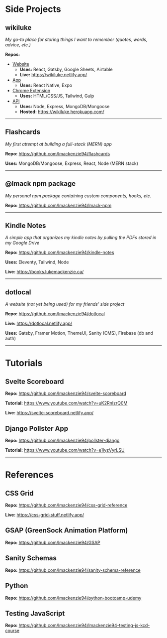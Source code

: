 # Side Projects

## wikiluke
*My go-to place for storing things I want to remember (quotes, words, advice, etc.)*

**Repos:**
- [Website](https://github.com/lmackenzie94/wikiluke-web)
  - **Uses:** React, Gatsby, Google Sheets, Airtable
  - **Live:** https://wikiluke.netlify.app/
- [App](https://github.com/lmackenzie94/wikiluke-app)
  - **Uses:** React Native, Expo
- [Chrome Extension](https://github.com/lmackenzie94/wikiluke-chrome-ext)
  - **Uses:** HTML/CSS/JS, Tailwind, Gulp
- [API](https://github.com/lmackenzie94/wikiluke-api)
  - **Uses:** Node, Express, MongoDB/Mongoose
  - **Hosted:** https://wikiluke.herokuapp.com/

<hr>

## Flashcards
*My first attempt at building a full-stack (MERN) app*

**Repo:** https://github.com/lmackenzie94/flashcards

**Uses:** MongoDB/Mongoose, Express, React, Node (MERN stack)

<hr>

## @lmack npm package
*My personal npm package containing custom components, hooks, etc.*

**Repo:** https://github.com/lmackenzie94/lmack-npm

<hr>

## Kindle Notes
*A simple app that organizes my kindle notes by pulling the PDFs stored in my Google Drive*

**Repo:** https://github.com/lmackenzie94/kindle-notes

**Uses:** Eleventy, Tailwind, Node

**Live:** https://books.lukemackenzie.ca/

<hr>

## dotlocal
*A website (not yet being used) for my friends' side project*

**Repo:** https://github.com/lmackenzie94/dotlocal

**Live:** https://dotlocal.netlify.app/

**Uses:** Gatsby, Framer Motion, ThemeUI, Sanity (CMS), Firebase (db and auth)

<hr>

# Tutorials

## Svelte Scoreboard

**Repo:** https://github.com/lmackenzie94/svelte-scoreboard

**Tutorial:** https://www.youtube.com/watch?v=uK2RnIzrQ0M

**Live:** https://svelte-scoreboard.netlify.app/

## Django Pollster App

**Repo:** https://github.com/lmackenzie94/pollster-django

**Tutorial:** https://www.youtube.com/watch?v=e1IyzVyrLSU

<hr>

# References

## CSS Grid

**Repo:** https://github.com/lmackenzie94/css-grid-reference

**Live:** https://css-grid-stuff.netlify.app/

## GSAP (GreenSock Animation Platform)

**Repo:** https://github.com/lmackenzie94/GSAP

## Sanity Schemas

**Repo:** https://github.com/lmackenzie94/sanity-schema-reference

## Python

**Repo:** https://github.com/lmackenzie94/python-bootcamp-udemy

## Testing JavaScript

**Repo:** https://github.com/lmackenzie94/lmackenzie94-testing-js-kcd-course

